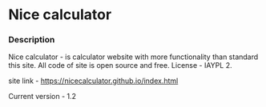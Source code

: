 # Nice calculator 

### Description 

Nice calculator - is calculator website with more functionality than standard this site. All code of site is open source and free. License - IAYPL 2.

site link - https://nicecalculator.github.io/index.html

Current version - 1.2
